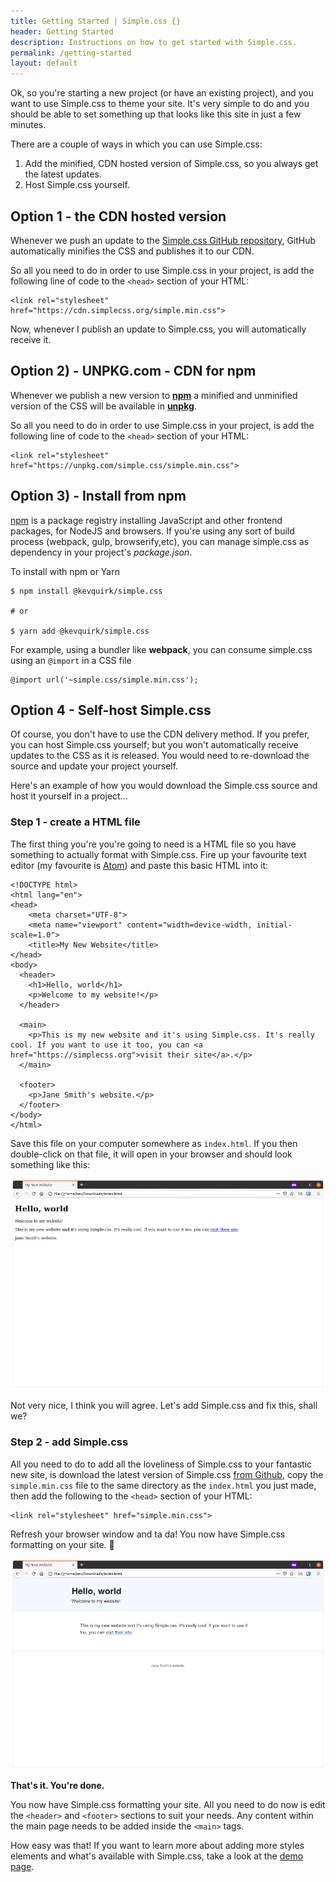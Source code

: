 ```yaml
---
title: Getting Started | Simple.css {}
header: Getting Started
description: Instructions on how to get started with Simple.css.
permalink: /getting-started
layout: default
---
```


Ok, so you're starting a new project (or have an existing project), and you want to use Simple.css to theme your site. It's very simple to do and you should be able to set something up that looks like this site in just a few minutes.

There are a couple of ways in which you can use Simple.css:

1. Add the minified, CDN hosted version of Simple.css, so you always get the latest updates.
2. Host Simple.css yourself.

## Option 1 - the CDN hosted version

Whenever we push an update to the [Simple.css GitHub repository](https://github.com/kevquirk/simple.css), GitHub automatically minifies the CSS and publishes it to our CDN.

So all you need to do in order to use Simple.css in your project, is add the following line of code to the `<head>` section of your HTML:

```
<link rel="stylesheet" href="https://cdn.simplecss.org/simple.min.css">
```

Now, whenever I publish an update to Simple.css, you will automatically receive it.

## Option 2) - UNPKG.com - CDN for npm

Whenever we publish a new version to [**npm**](https://www.npmjs.com/) a minified and unminified version of the CSS will be available in [**unpkg**](https://unpkg.com/).

So all you need to do in order to use Simple.css in your project, is add the following line of code to the `<head>` section of your HTML:

```
<link rel="stylesheet" href="https://unpkg.com/simple.css/simple.min.css">
```

## Option 3) - Install from npm

[npm](https://www.npmjs.com/) is a package registry installing JavaScript and other frontend packages, for NodeJS and browsers.  If you're using any sort of build process (webpack, gulp, browserify,etc), you can manage simple.css as dependency in your project's _package.json_.

To install with npm or Yarn
```
$ npm install @kevquirk/simple.css

# or

$ yarn add @kevquirk/simple.css
```

For example, using a bundler like **webpack**, you can consume simple.css using an `@import` in a CSS file
```
@import url('~simple.css/simple.min.css');
```


## Option 4 - Self-host Simple.css

Of course, you don't have to use the CDN delivery method. If you prefer, you can host Simple.css yourself; but you won't automatically receive updates to the CSS as it is released. You would need to re-download the source and update your project yourself.

Here's an example of how you would download the Simple.css source and host it yourself in a project...

### Step 1 - create a HTML file

The first thing you're you're going to need is a HTML file so you have something to actually format with Simple.css. Fire up your favourite text editor (my favourite is [Atom](https://atom.io)) and paste this basic HTML into it:

```
<!DOCTYPE html>
<html lang="en">
<head>
    <meta charset="UTF-8">
    <meta name="viewport" content="width=device-width, initial-scale=1.0">
    <title>My New Website</title>
</head>
<body>
  <header>
    <h1>Hello, world</h1>
    <p>Welcome to my website!</p>
  </header>

  <main>
    <p>This is my new website and it's using Simple.css. It's really cool. If you want to use it too, you can <a href="https://simplecss.org">visit their site</a>.</p>
  </main>

  <footer>
    <p>Jane Smith's website.</p>
  </footer>
</body>
</html>
```

Save this file on your computer somewhere as `index.html`. If you then double-click on that file, it will open in your browser and should look something like this:

![Unformatted HTML example](/assets/images/unformatted-html.png)

Not very nice, I think you will agree. Let's add Simple.css and fix this, shall we?

### Step 2 - add Simple.css

All you need to do to add all the loveliness of Simple.css to your fantastic new site, is download the latest version of Simple.css [from Github](https://github.com/kevquirk/simple.css), copy the `simple.min.css` file to the same directory as the `index.html` you just made, then add the following to the `<head>` section of your HTML:

```
<link rel="stylesheet" href="simple.min.css">
```
Refresh your browser window and ta da! You now have Simple.css formatting on your site. 🎉

![Simple.css formatted HTML example](/assets/images/simple-css-formatted-html.png)

**That's it. You're done.**

You now have Simple.css formatting your site. All you need to do now is edit the `<header>` and `<footer>` sections to suit your needs. Any content within the main page needs to be added inside the `<main>` tags.

How easy was that! If you want to learn more about adding more styles elements and what's available with Simple.css, take a look at the [demo page](/demo).
